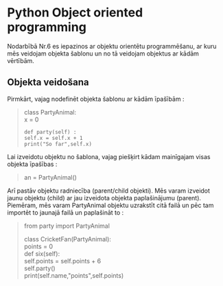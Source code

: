 # Python Object oriented programming
Nodarbībā Nr.6 es iepazinos ar objektu orientētu programmēšanu, ar kuru mēs veidojam objekta šablonu un no tā veidojam objektus ar kādām vērtībām.

## Objekta veidošana
Pirmkārt, vajag nodefinēt objekta šablonu ar kādām īpašībām :  
>  
>class PartyAnimal:  
>   x = 0  
>  
>     def party(self) :  
>     self.x = self.x + 1  
>     print("So far",self.x)  
>  
Lai izveidotu objektu no šablona, vajag piešķirt kādam mainīgajam visas objekta īpašības :  
>  
>an = PartyAnimal()  
>  
Arī pastāv objektu radniecība (parent/child objekti). Mēs varam izveidot jaunu objektu (child) ar jau izveidota objekta paplašinājumu (parent). Piemēram, mēs varam PartyAnimal objektu uzrakstīt citā failā un pēc tam importēt to jaunajā failā un paplašināt to :   
>  
>from party import PartyAnimal  
>  
>class CricketFan(PartyAnimal):  
>   points = 0  
>   def six(self):  
>      self.points = self.points + 6  
>      self.party()  
>      print(self.name,"points",self.points)  
>  
